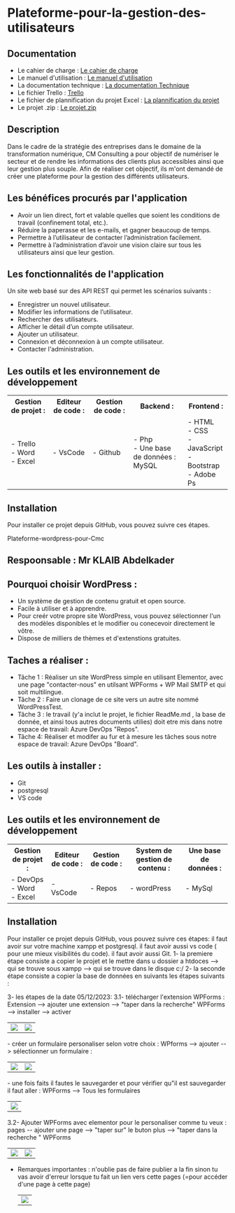 # Plateforme-pour-la-gestion-des-utilisateurs
## Documentation
- Le cahier de charge : [Le cahier de charge]()
- Le manuel d'utilisation : [Le manuel d'utilisation]()
- La documentation technique : [La documentation Technique]()
- Le fichier Trello : [Trello]()
- Le fichier de plannification du projet Excel : [La plannification du projet]()
- Le projet .zip : [Le projet.zip]()

## Description 
Dans le cadre de la stratégie des entreprises dans le domaine de la transformation numérique, CM Consulting a pour objectif de numériser le secteur et de rendre les informations des clients plus accessibles ainsi que leur gestion plus souple. Afin de réaliser cet objectif, ils m'ont demandé de créer une plateforme pour la gestion des différents utilisateurs.

## Les bénéfices procurés par l'application
* Avoir un lien direct, fort et valable quelles que soient les conditions de travail (confinement total, etc.).
* Réduire la paperasse et les e-mails, et gagner beaucoup de temps.
* Permettre à l’utilisateur de contacter l’administration facilement.
* Permettre à l’administration d’avoir une vision claire sur tous les utilisateurs ainsi que leur gestion.

## Les fonctionnalités de l'application 
Un site web basé sur des API REST qui permet les scénarios suivants :
*	Enregistrer un nouvel utilisateur.
*	Modifier les informations de l’utilisateur.
*	Rechercher des utilisateurs.
*	Afficher le détail d’un compte utilisateur.
*	Ajouter un utilisateur.
*	Connexion et déconnexion à un compte utilisateur.
*	Contacter l'administration.

## Les outils et les environnement de développement
<table align="center">
  <tr>
  	<th>
		Gestion de projet :
	</th>
 	<th>
		Editeur de code :
	</th>
	<th>
		Gestion de code :
	</th>
	<th>
		Backend :
	</th> 
	<th>
		Frontend :
	</th>
  </tr>
  <tr>
  	<td>
		- Trello <br>
		- Word <br>
     		- Excel
	</td>
 	<td>
		- VsCode
	</td>
 	<td>
		- Github 
	</td>
 	<td>
		- Php <br>
    		- Une base de données : MySQL
	</td>
	<td>
 		- HTML <br>
    		- CSS  <br>
       		- JavaScript <br>
	  	- Bootstrap <br>
     		- Adobe Ps
	</td>
  </tr>
</table>
   
## Installation 
Pour installer ce projet depuis GitHub, vous pouvez suivre ces étapes. 


Plateforme-wordpress-pour-Cmc
## Respoonsable : Mr KLAIB Abdelkader

## Pourquoi choisir WordPress : 
* Un système de gestion de contenu gratuit et open source.
* Facile à utiliser et à apprendre.
* Pour creér votre propre site WordPress, vous pouvez sélectionner l'un des modèles disponibles et le modifier ou conecevoir directement le vôtre.
* Dispose de milliers de thèmes et d'extenstions gratuites.

## Taches a réaliser : 
* Tâche 1 : Réaliser un site WordPress simple en utilisant Elementor, avec une page "contacter-nous" en utilsant WPForms + WP Mail SMTP et qui soit multilingue.
* Tâche 2 : Faire un clonage de ce site vers un autre site nommé WordPressTest.
* Tâche 3 : le travail (y'a inclut le projet, le fichier ReadMe.md , la base de donnée, et ainsi tous autres documents utilies) doit etre mis dans notre espace de travail: Azure DevOps "Repos".
* Tâche 4: Réaliser et modifer au fur et à mesure les tâches sous notre espace de travail: Azure DevOps "Board".

## Les outils à installer : 
* Git
* postgresql
* VS code

## Les outils et les environnement de développement
<table align="center">
  <tr>
  	<th>
		Gestion de projet :
	</th>
 	<th>
		Editeur de code :
	</th>
	<th>
		Gestion de code :
	</th>
	<th>
		System de gestion de contenu :
	</th> 
    <th>
		Une base de données :
	</th> 
  </tr>
  <tr>
  	<td>
		- DevOps <br>
		- Word <br>
     	- Excel
	</td>
 	<td>
		- VsCode
	</td>
 	<td>
		- Repos
	</td>
 	<td>
		- wordPress
	</td>
	<td>
 		- MySql
	</td>
  </tr>
</table>
   
## Installation 
Pour installer ce projet depuis GitHub, vous pouvez suivre ces étapes: 
il faut avoir sur votre machine xampp et postgresql.
il faut avoir aussi vs code ( pour une mieux visibilités du code).
il faut avoir aussi Git.
1- la premiere étape consiste a copier le projet et le mettre dans u dossier a htdoces --> qui se trouve sous xampp --> qui se trouve dans le disque c:/
2- la seconde étape consiste a copier la base de données en suivants les étapes suivants : 

3- les étapes de la date 05/12/2023:
3.1- télécharger l'extension WPForms :
  Extension --> ajouter une extension --> "taper dans la recherche" WPForms --> installer --> activer 
  <table align="center">
  <tr>
   <td> <img src="/images/a1.PNG" />  </td> <td> <img src="images/a2.PNG" /> </td>  
  </tr>
  </table>
- créer un formulaire personaliser selon votre choix : 
  WPforms --> ajouter --> sélectionner un formulaire :
  <table align="center">
  <tr>
   <td> <img src="images/a3.PNG" />  </td> <td> <img src="images/a4.PNG" /> </td>  
  </tr>
  </table>
- une fois faits il fautes le sauvegarder et pour vérifier qu"il est sauvegarder il faut aller : 
  WPForms --> Tous les formulaires
    <table align="center">
   <tr>
    <td> <img src="images/a5.PNG" />  </td>   
   </tr>
   </table>
3.2- Ajouter WPForms avec elementor pour le personaliser comme tu veux : 
 pages -- ajouter une page --> "taper sur" le buton plus --> "taper dans la recherche " WPForms 
   <table align="center">
    <tr>
     <td> <img src="images/a6.PNG" />  </td> <td> <img src="images/a7.PNG" /> </td>  
    </tr>
   </table>

- Remarques importantes : n'oublie pas de faire publier a la fin sinon tu vas avoir d'erreur lorsque tu fait un lien vers cette pages (=pour accéder d'une page à cette page)
   <table align="center">
    <tr>
     <td> <img src="images/a8.PNG" />  </td> 
    </tr>
   </table>






